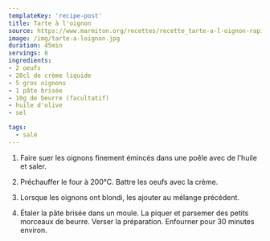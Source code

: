 ```yaml
---
templateKey: 'recipe-post'
title: Tarte à l'oignon
source: https://www.marmiton.org/recettes/recette_tarte-a-l-oignon-rapide_26201.aspx
image: /img/tarte-a-loignon.jpg
duration: 45min
servings: 6
ingredients:
- 2 oeufs
- 20cl de crème liquide
- 5 gros oignons
- 1 pâte brisée
- 10g de beurre (facultatif)
- huile d'olive
- sel

tags:
  - salé
---
```

1. Faire suer les oignons finement émincés dans une poêle avec de l'huile et saler.

2. Préchauffer le four à 200°C. Battre les oeufs avec la crème.

3. Lorsque les oignons ont blondi, les ajouter au mélange précédent.

4. Étaler la pâte brisée dans un moule. La piquer et parsemer des petits morceaux de beurre. Verser la préparation. Enfourner pour 30 minutes environ.
